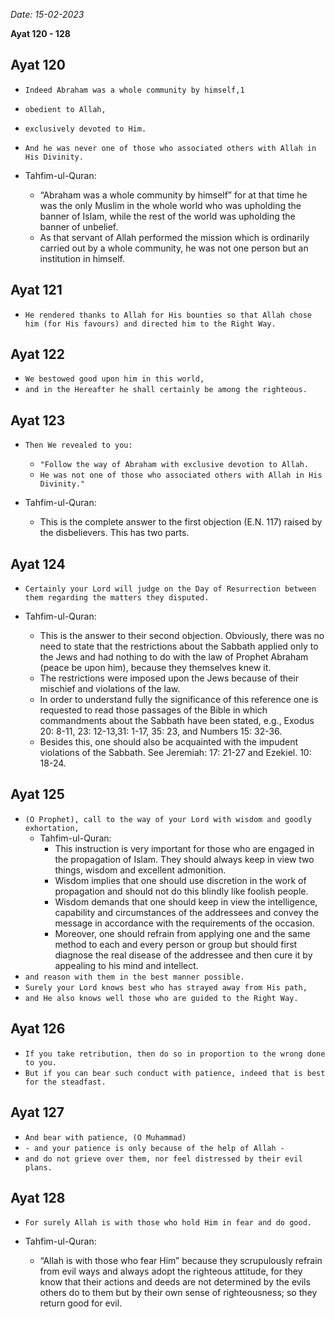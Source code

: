 *Date: 15-02-2023*

**Ayat 120 - 128**

## Ayat 120

- `Indeed Abraham was a whole community by himself,1`
- `obedient to Allah,`
- `exclusively devoted to Him.`
- `And he was never one of those who associated others with Allah in His Divinity.`

- Tahfim-ul-Quran:
  - “Abraham was a whole community by himself” for at that time he was the only Muslim in the whole world who was upholding the banner of Islam, while the rest of the world was upholding the banner of unbelief.
  - As that servant of Allah performed the mission which is ordinarily carried out by a whole community, he was not one person but an institution in himself.

## Ayat 121

- `He rendered thanks to Allah for His bounties so that Allah chose him (for His favours) and directed him to the Right Way.`

## Ayat 122

- `We bestowed good upon him in this world,`
- `and in the Hereafter he shall certainly be among the righteous.`

## Ayat 123

- `Then We revealed to you:`
  - `"Follow the way of Abraham with exclusive devotion to Allah.`
  - `He was not one of those who associated others with Allah in His Divinity."`

- Tahfim-ul-Quran:
  - This is the complete answer to the first objection (E.N. 117) raised by the disbelievers. This has two parts.

## Ayat 124

- `Certainly your Lord will judge on the Day of Resurrection between them regarding the matters they disputed.`

- Tahfim-ul-Quran:
  - This is the answer to their second objection. Obviously, there was no need to state that the restrictions about the Sabbath applied only to the Jews and had nothing to do with the law of Prophet Abraham (peace be upon him), because they themselves knew it.
  - The restrictions were imposed upon the Jews because of their mischief and violations of the law.
  - In order to understand fully the significance of this reference one is requested to read those passages of the Bible in which commandments about the Sabbath have been stated, e.g., Exodus 20: 8-11, 23: 12-13,31: 1-17, 35: 23, and Numbers 15: 32-36.
  - Besides this, one should also be acquainted with the impudent violations of the Sabbath. See Jeremiah: 17: 21-27 and Ezekiel. 10: 18-24.

## Ayat 125

- `(O Prophet), call to the way of your Lord with wisdom and goodly exhortation,`
  - Tahfim-ul-Quran:
    - This instruction is very important for those who are engaged in the propagation of Islam. They should always keep in view two things, wisdom and excellent admonition.
    - Wisdom implies that one should use discretion in the work of propagation and should not do this blindly like foolish people. 
    - Wisdom demands that one should keep in view the intelligence, capability and circumstances of the addressees and convey the message in accordance with the requirements of the occasion. 
    - Moreover, one should refrain from applying one and the same method to each and every person or group but should first diagnose the real disease of the addressee and then cure it by appealing to his mind and intellect.
- `and reason with them in the best manner possible.`
- `Surely your Lord knows best who has strayed away from His path,`
- `and He also knows well those who are guided to the Right Way.`

## Ayat 126

- `If you take retribution, then do so in proportion to the wrong done to you.`
- `But if you can bear such conduct with patience, indeed that is best for the steadfast.`

## Ayat 127

- `And bear with patience, (O Muhammad)`
- `- and your patience is only because of the help of Allah -`
- `and do not grieve over them, nor feel distressed by their evil plans.`

## Ayat 128

- `For surely Allah is with those who hold Him in fear and do good.`

- Tahfim-ul-Quran:
  - “Allah is with those who fear Him” because they scrupulously refrain from evil ways and always adopt the righteous attitude, for they know that their actions and deeds are not determined by the evils others do to them but by their own sense of righteousness; so they return good for evil.
